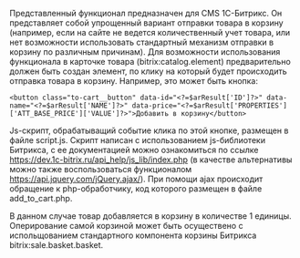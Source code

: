 Представленный функционал предназначен для CMS 1С-Битрикс. Он представляет собой упрощенный вариант отправки товара в корзину (например, если на сайте не ведется количественный учет товара, или нет возможности использовать стандартный механизм отправки в корзину по различным причинам). Для возможности использования функционала в карточке товара (bitrix:catalog.element) предварительно должен быть создан элемент, по клику на который будет происходить отправка товара в корзину. Например, это может быть кнопка:

`<button class="to-cart__button" data-id="<?=$arResult['ID']?>" data-name="<?=$arResult['NAME']?>" data-price="<?=$arResult['PROPERTIES']['ATT_BASE_PRICE']['VALUE']?>">Добавить в корзину</button>`

Js-скрипт, обрабатыващий событие клика по этой кнопке, размещен в файле script.js. Скрипт написан с использованием js-библиотеки Битрикса, с ее документацией можно ознакомиться по ссылке https://dev.1c-bitrix.ru/api_help/js_lib/index.php (в качестве альтернативы можно также воспользоваться функционалом https://api.jquery.com/jQuery.ajax/). При помощи ajax происходит обращение к php-обработчику, код которого размещен в файле add_to_cart.php.

В данном случае товар добавляется в корзину в количестве 1 единицы. Оперирование самой корзиной может быть осуществено с испольщованием стандартного компонента корзины Битрикса bitrix:sale.basket.basket.
